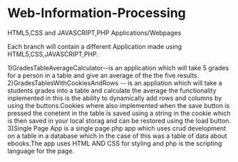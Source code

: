 # Web-Information-Processing
HTML5,CSS and JAVASCRIPT,PHP Applications/Webpages


Each branch will contain a different Application made using HTML5,CSS,JAVASCRIPT,PHP.

1)GradesTableAverageCalculator--is an application which will take 5 grades for a person in a table and give an average of the the five results. 
2)GradesTablesWithCookiesAndRows -- is an appliation which will take a students grades into a table and calculate the average the functionality inplemented in this is the ability to dynamically add rows and columns by using the buttons.Cookies where also implemented when the save button is pressed the conetent in the table is saved using a string in the cookie which is then saved in your local storag and can be restored using the load button.
3)Single Page App is a single page php app which uses crud development on a table in a database which in the case of this was a table of data about ebooks.The app uses HTML AND CSS for styling and php is the scripting language for the page. 

